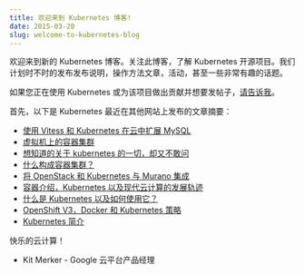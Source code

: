 ```yaml
---
title: 欢迎来到 Kubernetes 博客!
date: 2015-03-20
slug: welcome-to-kubernetes-blog
---
```


欢迎来到新的 Kubernetes 博客。关注此博客，了解 Kubernetes 开源项目。我们计划时不时的发布发布说明，操作方法文章，活动，甚至一些非常有趣的话题。

如果您正在使用 Kubernetes 或为该项目做出贡献并想要发帖子，[请告诉我](mailto:kitm@google.com)。

首先，以下是 Kubernetes 最近在其他网站上发布的文章摘要：


- [使用 Vitess 和 Kubernetes 在云中扩展 MySQL](http://googlecloudplatform.blogspot.com/2015/03/scaling-MySQL-in-the-cloud-with-Vitess-and-Kubernetes.html)
- [虚拟机上的容器集群](http://googlecloudplatform.blogspot.com/2015/02/container-clusters-on-vms.html)
- [想知道的关于 kubernetes 的一切，却又不敢问](http://googlecloudplatform.blogspot.com/2015/01/everything-you-wanted-to-know-about-Kubernetes-but-were-afraid-to-ask.html)
- [什么构成容器集群？](http://googlecloudplatform.blogspot.com/2015/01/what-makes-a-container-cluster.html)
- [将 OpenStack 和 Kubernetes 与 Murano 集成](https://www.mirantis.com/blog/integrating-openstack-and-kubernetes-with-murano/)
- [容器介绍，Kubernetes 以及现代云计算的发展轨迹](http://googlecloudplatform.blogspot.com/2015/01/in-coming-weeks-we-will-be-publishing.html)
- [什么是 Kubernetes 以及如何使用它？](http://www.centurylinklabs.com/what-is-kubernetes-and-how-to-use-it/)
- [OpenShift V3，Docker 和 Kubernetes 策略](https://blog.openshift.com/v3-docker-kubernetes-interview/)
- [Kubernetes 简介](https://www.digitalocean.com/community/tutorials/an-introduction-to-kubernetes)

快乐的云计算！

 - Kit Merker - Google 云平台产品经理
